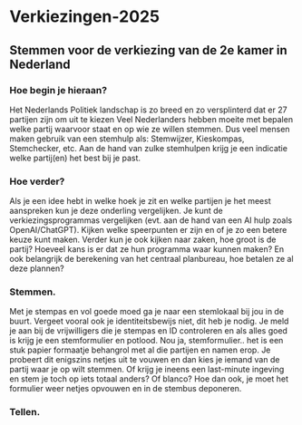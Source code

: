 # Verkiezingen-2025
## Stemmen voor de verkiezing van de 2e kamer in Nederland
### Hoe begin je hieraan?
Het Nederlands Politiek landschap is zo breed en zo versplinterd dat er 27 partijen zijn om uit te kiezen
Veel Nederlanders hebben moeite met bepalen welke partij waarvoor staat en op wie ze willen stemmen.
Dus veel mensen maken gebruik van een stemhulp als: Stemwijzer, Kieskompas, Stemchecker, etc.
Aan de hand van zulke stemhulpen krijg je een indicatie welke partij(en) het best bij je past.
### Hoe verder?
Als je een idee hebt in welke hoek je zit en welke partijen je het meest aanspreken kun je deze onderling vergelijken.
Je kunt de verkiezingsprogrammas vergelijken (evt. aan de hand van een AI hulp zoals OpenAI/ChatGPT).
Kijken welke speerpunten er zijn en of je zo een betere keuze kunt maken.
Verder kun je ook kijken naar zaken, hoe groot is de partij? Hoeveel kans is er dat ze hun programma waar kunnen maken? 
En ook belangrijk de berekening van het centraal planbureau, hoe betalen ze al deze plannen?
### Stemmen.
Met je stempas en vol goede moed ga je naar een stemlokaal bij jou in de buurt.
Vergeet vooral ook je identiteitsbewijs niet, dit heb je nodig.
Je meld je aan bij de vrijwilligers die je stempas en ID controleren en als alles goed is krijg je een stemformulier en potlood.
Nou ja, stemformulier.. het is een stuk papier formaatje behangrol met al die partijen en namen erop.
Je probeert dit enigszins netjes uit te vouwen en dan kies je iemand van de partij waar je op wilt stemmen.
Of krijg je ineens een last-minute ingeving en stem je toch op iets totaal anders? Of blanco?
Hoe dan ook, je moet het formulier weer netjes opvouwen en in de stembus deponeren.
### Tellen.
